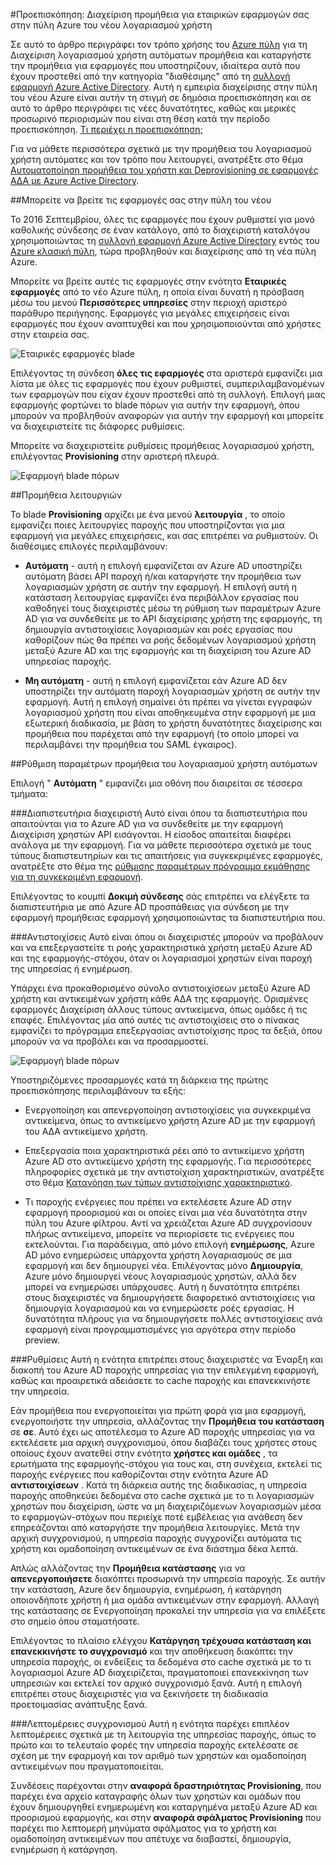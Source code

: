 <properties
    pageTitle="Προμήθεια διαχείρισης για μεγάλες επιχειρήσεις εφαρμογές στην προεπισκόπηση Azure Active Directory χρήστη | Microsoft Azure"
    description="Μάθετε πώς μπορείτε να διαχειριστείτε την προμήθεια λογαριασμό του χρήστη για εταιρικών εφαρμογών σας χρησιμοποιώντας την έκδοση preview Azure Active Directory"
    services="active-directory"
    documentationCenter=""
    authors="asmalser"
    manager="femila"
    editor=""/>

<tags
    ms.service="active-directory"
    ms.devlang="na"
    ms.topic="article"
    ms.tgt_pltfrm="na"
    ms.workload="identity"
    ms.date="09/12/2016"
    ms.author="asmalser"/>

#<a name="preview-managing-user-account-provisioning-for-enterprise-apps-in-the-new-azure-portal"></a>Προεπισκόπηση: Διαχείριση προμήθεια για εταιρικών εφαρμογών σας στην πύλη Azure του νέου λογαριασμού χρήστη

Σε αυτό το άρθρο περιγράφει τον τρόπο χρήσης του [Azure πύλη](https://portal.azure.com) για τη Διαχείριση λογαριασμού χρήστη αυτόματων προμήθεια και καταργήστε την προμήθεια για εφαρμογές που υποστηρίζουν, ιδιαίτερα αυτά που έχουν προστεθεί από την κατηγορία "διαθέσιμης" από τη [συλλογή εφαρμογή Azure Active Directory](active-directory-appssoaccess-whatis.md#get-started-with-the-azure-ad-application-gallery). Αυτή η εμπειρία διαχείρισης στην πύλη του νέου Azure είναι αυτήν τη στιγμή σε δημόσια προεπισκόπηση και σε αυτό το άρθρο περιγράφει τις νέες δυνατότητες, καθώς και μερικές προσωρινό περιορισμών που είναι στη θέση κατά την περίοδο προεπισκόπηση. [Τι περιέχει η προεπισκόπηση;](active-directory-preview-explainer.md)

Για να μάθετε περισσότερα σχετικά με την προμήθεια του λογαριασμού χρήστη αυτόματες και τον τρόπο που λειτουργεί, ανατρέξτε στο θέμα [Αυτοματοποίηση προμήθεια του χρήστη και Deprovisioning σε εφαρμογές ΑΔΑ με Azure Active Directory](active-directory-saas-app-provisioning.md).

##<a name="finding-your-apps-in-the-new-portal"></a>Μπορείτε να βρείτε τις εφαρμογές σας στην πύλη του νέου

Το 2016 Σεπτεμβρίου, όλες τις εφαρμογές που έχουν ρυθμιστεί για μονό καθολικής σύνδεσης σε έναν κατάλογο, από το διαχειριστή καταλόγου χρησιμοποιώντας τη [συλλογή εφαρμογή Azure Active Directory](active-directory-appssoaccess-whatis.md#get-started-with-the-azure-ad-application-gallery) εντός του [Azure κλασική πύλη](https://manage.windowsazure.com), τώρα προβληθούν και διαχείρισης από τη νέα πύλη Azure.

Μπορείτε να βρείτε αυτές τις εφαρμογές στην ενότητα **Εταιρικές εφαρμογές** από το νέο Azure πύλη, η οποία είναι δυνατή η πρόσβαση μέσω του μενού **Περισσότερες υπηρεσίες** στην περιοχή αριστερό παράθυρο περιήγησης. Εφαρμογές για μεγάλες επιχειρήσεις είναι εφαρμογές που έχουν αναπτυχθεί και που χρησιμοποιούνται από χρήστες στην εταιρεία σας.

![Εταιρικές εφαρμογές blade][0]

Επιλέγοντας τη σύνδεση **όλες τις εφαρμογές** στα αριστερά εμφανίζει μια λίστα με όλες τις εφαρμογές που έχουν ρυθμιστεί, συμπεριλαμβανομένων των εφαρμογών που είχαν έχουν προστεθεί από τη συλλογή. Επιλογή μιας εφαρμογής φορτώνει το blade πόρων για αυτήν την εφαρμογή, όπου μπορούν να προβληθούν αναφορών για αυτήν την εφαρμογή και μπορείτε να διαχειριστείτε τις διάφορες ρυθμίσεις.

Μπορείτε να διαχειριστείτε ρυθμίσεις προμήθειας λογαριασμού χρήστη, επιλέγοντας **Provisioning** στην αριστερή πλευρά.

![Εφαρμογή blade πόρων][1]


##<a name="provisioning-modes"></a>Προμήθεια λειτουργιών

Το blade **Provisioning** αρχίζει με ένα μενού **λειτουργία** , το οποίο εμφανίζει ποιες λειτουργίες παροχής που υποστηρίζονται για μια εφαρμογή για μεγάλες επιχειρήσεις, και σας επιτρέπει να ρυθμιστούν. Οι διαθέσιμες επιλογές περιλαμβάνουν:

* **Αυτόματη** - αυτή η επιλογή εμφανίζεται αν Azure AD υποστηρίζει αυτόματη βάσει API παροχή ή/και καταργήστε την προμήθεια των λογαριασμών χρήστη σε αυτήν την εφαρμογή. Η επιλογή αυτή η κατάσταση λειτουργίας εμφανίζει ένα περιβάλλον εργασίας που καθοδηγεί τους διαχειριστές μέσω τη ρύθμιση των παραμέτρων Azure AD για να συνδεθείτε με το API διαχείρισης χρήστη της εφαρμογής, τη δημιουργία αντιστοιχίσεις λογαριασμών και ροές εργασίας που καθορίζουν πώς θα πρέπει να ροής δεδομένων λογαριασμού χρήστη μεταξύ Azure AD και της εφαρμογής και τη διαχείριση του Azure AD υπηρεσίας παροχής.

* **Μη αυτόματη** - αυτή η επιλογή εμφανίζεται εάν Azure AD δεν υποστηρίζει την αυτόματη παροχή λογαριασμών χρήστη σε αυτήν την εφαρμογή. Αυτή η επιλογή σημαίνει ότι πρέπει να γίνεται εγγραφών λογαριασμού χρήστη που είναι αποθηκευμένα στην εφαρμογή με μια εξωτερική διαδικασία, με βάση το χρήστη δυνατότητες διαχείρισης και προμήθεια που παρέχεται από την εφαρμογή (το οποίο μπορεί να περιλαμβάνει την προμήθεια του SAML έγκαιρος).


##<a name="configuring-automatic-user-account-provisioning"></a>Ρύθμιση παραμέτρων προμήθεια του λογαριασμού χρήστη αυτόματων

Επιλογή " **Αυτόματη** " εμφανίζει μια οθόνη που διαιρείται σε τέσσερα τμήματα:

###<a name="admin-credentials"></a>Διαπιστευτήρια διαχειριστή
Αυτό είναι όπου τα διαπιστευτήρια που απαιτούνται για το Azure AD για να συνδεθείτε με την εφαρμογή Διαχείριση χρηστών API εισάγονται. Η είσοδος απαιτείται διαφέρει ανάλογα με την εφαρμογή. Για να μάθετε περισσότερα σχετικά με τους τύπους διαπιστευτηρίων και τις απαιτήσεις για συγκεκριμένες εφαρμογές, ανατρέξτε στο θέμα της [ρύθμισης παραμέτρων πρόγραμμα εκμάθησης για τη συγκεκριμένη εφαρμογή](active-directory-saas-app-provisioning.md#list-of-apps-that-support-automated-user-provisioning).

Επιλέγοντας το κουμπί **Δοκιμή σύνδεσης** σάς επιτρέπει να ελέγξετε τα διαπιστευτήρια με από Azure AD προσπάθειας για σύνδεση με την εφαρμογή προμήθειας εφαρμογή χρησιμοποιώντας τα διαπιστευτήρια που.

###<a name="mappings"></a>Αντιστοιχίσεις
Αυτό είναι όπου οι διαχειριστές μπορούν να προβάλουν και να επεξεργαστείτε τι ροής χαρακτηριστικά χρήστη μεταξύ Azure AD και της εφαρμογής-στόχου, όταν οι λογαριασμοί χρηστών είναι παροχή της υπηρεσίας ή ενημέρωση.

Υπάρχει ένα προκαθορισμένο σύνολο αντιστοιχίσεων μεταξύ Azure AD χρήστη και αντικειμένων χρήστη κάθε ΑΔΑ της εφαρμογής. Ορισμένες εφαρμογές Διαχείριση άλλους τύπους αντικείμενα, όπως ομάδες ή τις επαφές. Επιλέγοντας μία από αυτές τις αντιστοιχίσεις στο ο πίνακας εμφανίζει το πρόγραμμα επεξεργασίας αντιστοίχισης προς τα δεξιά, όπου μπορούν να να προβάλει και να προσαρμοστεί.

![Εφαρμογή blade πόρων][2]

Υποστηριζόμενες προσαρμογές κατά τη διάρκεια της πρώτης προεπισκόπησης περιλαμβάνουν τα εξής:

* Ενεργοποίηση και απενεργοποίηση αντιστοιχίσεις για συγκεκριμένα αντικείμενα, όπως το αντικείμενο χρήστη Azure AD με την εφαρμογή του ΑΔΑ αντικείμενο χρήστη.

* Επεξεργασία ποια χαρακτηριστικά ρέει από το αντικείμενο χρήστη Azure AD στο αντικείμενο χρήστη της εφαρμογής. Για περισσότερες πληροφορίες σχετικά με την αντιστοίχιση χαρακτηριστικών, ανατρέξτε στο θέμα [Κατανόηση των τύπων αντιστοίχισης χαρακτηριστικό](active-directory-saas-customizing-attribute-mappings.md#understanding-attribute-mapping-types).

* Τι παροχής ενέργειες που πρέπει να εκτελέσετε Azure AD στην εφαρμογή προορισμού και οι οποίες είναι μια νέα δυνατότητα στην πύλη του Azure φίλτρου. Αντί να χρειάζεται Azure AD συγχρονίσουν πλήρως αντικείμενα, μπορείτε να περιορίσετε τις ενέργειες που εκτελούνται. Για παράδειγμα, από μόνο επιλογή **ενημέρωσης**, Azure AD μόνο ενημερώσεις υπάρχοντα χρήστη λογαριασμούς σε μια εφαρμογή και δεν δημιουργεί νέα. Επιλέγοντας μόνο **Δημιουργία**, Azure μόνο δημιουργεί νέους λογαριασμούς χρηστών, αλλά δεν μπορεί να ενημερώσει υπάρχουσες. Αυτή η δυνατότητα επιτρέπει στους διαχειριστές να δημιουργήσετε διαφορετικό αντιστοιχίσεις για δημιουργία λογαριασμού και να ενημερώσετε ροές εργασίας. Η δυνατότητα πλήρους για να δημιουργήσετε πολλές αντιστοιχίσεις ανά εφαρμογή είναι προγραμματισμένες για αργότερα στην περίοδο preview.

###<a name="settings"></a>Ρυθμίσεις
Αυτή η ενότητα επιτρέπει στους διαχειριστές να Έναρξη και διακοπή του Azure AD παροχής υπηρεσίας για την επιλεγμένη εφαρμογή, καθώς και προαιρετικά αδειάσετε το cache παροχής και επανεκκινήστε την υπηρεσία.

Εάν προμήθεια που ενεργοποιείται για πρώτη φορά για μια εφαρμογή, ενεργοποιήστε την υπηρεσία, αλλάζοντας την **Προμήθεια του κατάσταση** σε **σε**. Αυτό έχει ως αποτέλεσμα το Azure AD παροχής υπηρεσίας για να εκτελέσετε μια αρχική συγχρονισμού, όπου διαβάζει τους χρήστες στους οποίους έχουν ανατεθεί στην ενότητα **χρήστες και ομάδες** , τα ερωτήματα της εφαρμογής-στόχου για τους και, στη συνέχεια, εκτελεί τις παροχής ενέργειες που καθορίζονται στην ενότητα Azure AD **αντιστοιχίσεων** . Κατά τη διάρκεια αυτής της διαδικασίας, η υπηρεσία παροχής αποθηκεύει δεδομένα στο cache σχετικά με το τι λογαριασμών χρηστών που διαχείριση, ώστε να μη διαχειριζόμενων λογαριασμών μέσα το εφαρμογών-στόχων που περιείχε ποτέ εμβέλειας για ανάθεση δεν επηρεάζονται από καταργήστε την προμήθεια λειτουργίες. Μετά την αρχική συγχρονισμού, η υπηρεσία παροχής συγχρονίζει αυτόματα τις χρήστη και ομαδοποίηση αντικειμένων σε ένα διάστημα δέκα λεπτά.

Απλώς αλλάζοντας την **Προμήθεια κατάστασης** για να **απενεργοποιήσετε** διακόπτει προσωρινά την υπηρεσία παροχής. Σε αυτήν την κατάσταση, Azure δεν δημιουργία, ενημέρωση, ή κατάργηση οποιονδήποτε χρήστη ή μια ομάδα αντικειμένων στην εφαρμογή. Αλλαγή της κατάστασης σε Ενεργοποίηση προκαλεί την υπηρεσία για να επιλέξετε στο σημείο όπου σταματήσατε.

Επιλέγοντας το πλαίσιο ελέγχου **Κατάργηση τρέχουσα κατάσταση και επανεκκινήστε το συγχρονισμό** και την αποθήκευση διακόπτει την υπηρεσία παροχής, οι ενδείξεις τα δεδομένα στο cache σχετικά με το τι λογαριασμοί Azure AD διαχειρίζεται, πραγματοποιεί επανεκκίνηση των υπηρεσιών και εκτελεί τον αρχικό συγχρονισμό ξανά. Αυτή η επιλογή επιτρέπει στους διαχειριστές για να ξεκινήσετε τη διαδικασία προετοιμασίας ανάπτυξης ξανά.

###<a name="synchronization-details"></a>Λεπτομέρειες συγχρονισμού
Αυτή η ενότητα παρέχει επιπλέον λεπτομέρειες σχετικά με τη λειτουργία της υπηρεσίας παροχής, όπως το πρώτο και το τελευταίο φορές την υπηρεσία παροχής εκτελέσατε σε σχέση με την εφαρμογή και τον αριθμό των χρηστών και ομαδοποίηση αντικειμένων που πραγματοποιείται.

Συνδέσεις παρέχονται στην **αναφορά δραστηριότητας Provisioning**, που παρέχει ένα αρχείο καταγραφής όλων των χρηστών και ομάδων που έχουν δημιουργηθεί ενημερωμένη και καταργημένα μεταξύ Azure AD και προορισμού εφαρμογής, και στην **αναφορά σφάλματος Provisioning** που παρέχει πιο λεπτομερή μηνύματα σφάλματος για το χρήστη και ομαδοποίηση αντικειμένων που απέτυχε να διαβαστεί, δημιουργία, ενημέρωση ή κατάργηση. 

[0]: ./media/active-directory-enterprise-apps-manage-provisioning/enterprise-apps-blade.PNG
[1]: ./media/active-directory-enterprise-apps-manage-provisioning/enterprise-apps-provisioning.PNG
[2]: ./media/active-directory-enterprise-apps-manage-provisioning/enterprise-apps-provisioning-mapping.PNG
